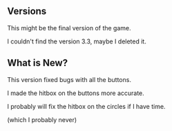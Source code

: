 ## Versions

This might be the final version of the game.

I couldn't find the version 3.3, maybe I deleted it.

## What is New?

This version fixed bugs with all the buttons.

I made the hitbox on the buttons more accurate.

I probably will fix the hitbox on the circles if I have time.

(which I probably never)
